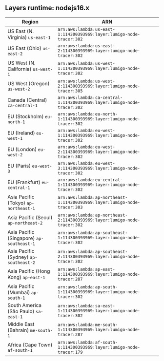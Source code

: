 Layers runtime: nodejs16.x
----
| Region | ARN |
| --- | --- |
|US East (N. Virginia)  `us-east-1`|`arn:aws:lambda:us-east-1:114300393969:layer:lumigo-node-tracer:302`|
|US East (Ohio)  `us-east-2`|`arn:aws:lambda:us-east-2:114300393969:layer:lumigo-node-tracer:302`|
|US West (N. California)  `us-west-1`|`arn:aws:lambda:us-west-1:114300393969:layer:lumigo-node-tracer:302`|
|US West (Oregon)  `us-west-2`|`arn:aws:lambda:us-west-2:114300393969:layer:lumigo-node-tracer:305`|
|Canada (Central)  `ca-central-1`|`arn:aws:lambda:ca-central-1:114300393969:layer:lumigo-node-tracer:302`|
|EU (Stockholm)  `eu-north-1`|`arn:aws:lambda:eu-north-1:114300393969:layer:lumigo-node-tracer:302`|
|EU (Ireland)  `eu-west-1`|`arn:aws:lambda:eu-west-1:114300393969:layer:lumigo-node-tracer:302`|
|EU (London)  `eu-west-2`|`arn:aws:lambda:eu-west-2:114300393969:layer:lumigo-node-tracer:302`|
|EU (Paris)  `eu-west-3`|`arn:aws:lambda:eu-west-3:114300393969:layer:lumigo-node-tracer:302`|
|EU (Frankfurt)  `eu-central-1`|`arn:aws:lambda:eu-central-1:114300393969:layer:lumigo-node-tracer:302`|
|Asia Pacific (Tokyo)  `ap-northeast-1`|`arn:aws:lambda:ap-northeast-1:114300393969:layer:lumigo-node-tracer:303`|
|Asia Pacific (Seoul)  `ap-northeast-2`|`arn:aws:lambda:ap-northeast-2:114300393969:layer:lumigo-node-tracer:302`|
|Asia Pacific (Singapore)  `ap-southeast-1`|`arn:aws:lambda:ap-southeast-1:114300393969:layer:lumigo-node-tracer:302`|
|Asia Pacific (Sydney)  `ap-southeast-2`|`arn:aws:lambda:ap-southeast-2:114300393969:layer:lumigo-node-tracer:302`|
|Asia Pacific (Hong Kong)  `ap-east-1`|`arn:aws:lambda:ap-east-1:114300393969:layer:lumigo-node-tracer:287`|
|Asia Pacific (Mumbai)  `ap-south-1`|`arn:aws:lambda:ap-south-1:114300393969:layer:lumigo-node-tracer:302`|
|South America (São Paulo)  `sa-east-1`|`arn:aws:lambda:sa-east-1:114300393969:layer:lumigo-node-tracer:302`|
|Middle East (Bahrain)  `me-south-1`|`arn:aws:lambda:me-south-1:114300393969:layer:lumigo-node-tracer:287`|
|Africa (Cape Town)  `af-south-1`|`arn:aws:lambda:af-south-1:114300393969:layer:lumigo-node-tracer:179`|
